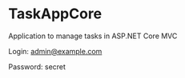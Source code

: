 # TaskAppCore

Application to manage tasks in ASP.NET Core MVC

Login: admin@example.com

Password: secret
